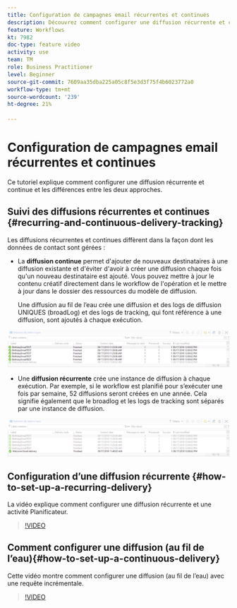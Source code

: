 ```yaml
---
title: Configuration de campagnes email récurrentes et continues
description: Découvrez comment configurer une diffusion récurrente et continue et comprendre les différences entre les deux approches.
feature: Workflows
kt: 7982
doc-type: feature video
activity: use
team: TM
role: Business Practitioner
level: Beginner
source-git-commit: 7609aa35dba225a05c8f5e3d3f75f4b6023772a0
workflow-type: tm+mt
source-wordcount: '239'
ht-degree: 21%

---
```



# Configuration de campagnes email récurrentes et continues

Ce tutoriel explique comment configurer une diffusion récurrente et continue et les différences entre les deux approches.

## Suivi des diffusions récurrentes et continues {#recurring-and-continuous-delivery-tracking}

Les diffusions récurrentes et continues diffèrent dans la façon dont les données de contact sont gérées :

* La **diffusion continue** permet d&#39;ajouter de nouveaux destinataires à une diffusion existante et d&#39;éviter d&#39;avoir à créer une diffusion chaque fois qu&#39;un nouveau destinataire est ajouté. Vous pouvez mettre à jour le contenu créatif directement dans le workflow de l&#39;opération et le mettre à jour dans le dossier des ressources du modèle de diffusion.

   Une diffusion au fil de l’eau crée une diffusion et des logs de diffusion UNIQUES (broadLog) et des logs de tracking, qui font référence à une diffusion, sont ajoutés à chaque exécution.

![Diffusion (au fil de l’eau)](/help/assets/delivery_continuous.jpg)

* Une **diffusion récurrente** crée une instance de diffusion à chaque exécution. Par exemple, si le workflow est planifié pour s’exécuter une fois par semaine, 52 diffusions seront créées en une année. Cela signifie également que le broadlog et les logs de tracking sont séparés par une instance de diffusion.

![Diffusion récurrente](/help/assets/delivery_recurring.jpg)

## Configuration d’une diffusion récurrente {#how-to-set-up-a-recurring-delivery}

La vidéo explique comment configurer une diffusion récurrente et une activité Planificateur.

>[!VIDEO](https://video.tv.adobe.com/v/25040?quality=12)

## Comment configurer une diffusion (au fil de l’eau){#how-to-set-up-a-continuous-delivery}

Cette vidéo montre comment configurer une diffusion (au fil de l’eau) avec une requête incrémentale.

>[!VIDEO](https://video.tv.adobe.com/v/25039?quality=12)
